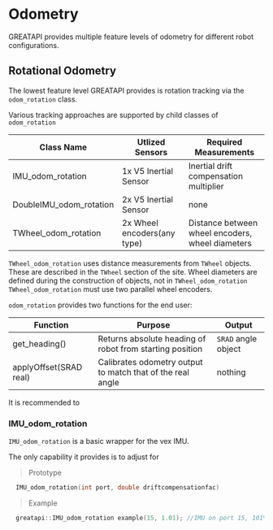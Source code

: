 # Odometry

GREATAPI provides multiple feature levels of odometry for different robot configurations.

## Rotational Odometry

The lowest feature level GREATAPI provides is rotation tracking via the <code>odom_rotation</code> class.

Various tracking approaches are supported by child classes of <code>odom_rotation</code>

Class Name | Utlized Sensors | Required Measurements |
---------- | --------------- | --------------------- |
IMU_odom_rotation | 1x V5 Inertial Sensor | Inertial drift compensation multiplier
DoubleIMU_odom_rotation | 2x V5 Inertial Sensor | none
TWheel_odom_rotation | 2x Wheel encoders(any type) | Distance between wheel encoders, wheel diameters

<aside class="aside">
<code>TWheel_odom_rotation</code> uses distance measurements from <code>TWheel</code> objects. These are described in the <code>TWheel</code> section of the site. Wheel diameters are defined during the construction of <TWheel> objects, not in <code>TWheel_odom_rotation</code>
</aside>
  
<aside class = "warning">
<code>TWheel_odom_rotation</code> must use two parallel wheel encoders.
</aside>

<code>odom_rotation</code> provides two functions for the end user:

Function | Purpose | Output |
-------- | ------- | ------ |
get_heading() | Returns absolute heading of robot from starting position | <code>SRAD</code> angle object
applyOffset(SRAD real) | Calibrates odometry output to match that of the real angle | nothing 

It is recommended to 


### IMU_odom_rotation

<code>IMU_odom_rotation</code> is a basic wrapper for the vex IMU. 

The only capability it provides is to adjust for 

> Prototype
```cpp
  IMU_odom_rotation(int port, double driftcompensationfac)
```

> Example
```cpp
  greatapi::IMU_odom_rotation example(15, 1.01); //IMU on port 15, 101% drift compensation factor
```
